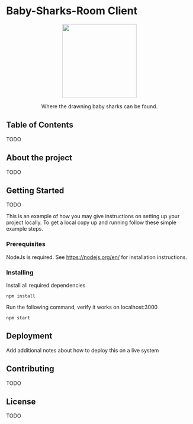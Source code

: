 # Baby-Sharks-Room Client
<p align="center">
  <img src="https://lh3.googleusercontent.com/proxy/jEiVv9F2ga_Tcu2pLyczTFGaJbgmLxbkRGwNRB_v9ZZ7170mW3vJUqUDWnu2XPmU6rzw3tj9E3uQlXa2wSnGA7S2t1vnzb4FJI7YLDikYFFa5jfqvOCboxFB2BN8yrLeaVAoXytx4RTBY_ano6x6PnvjmvPHUR76" width="200" height=200" />
  <p align="center">Where the drawning baby sharks can be found.</p>
</p>


## Table of Contents

TODO

## About the project

TODO

## Getting Started

TODO

This is an example of how you may give instructions on setting up your project locally.
To get a local copy up and running follow these simple example steps.

### Prerequisites

NodeJs is required. See https://nodejs.org/en/ for installation instructions.

### Installing
Install all required dependencies

```
npm install
```

Run the following command, verify it works on localhost:3000
```
npm start
```

## Deployment

Add additional notes about how to deploy this on a live system

## Contributing

TODO

## License

TODO
